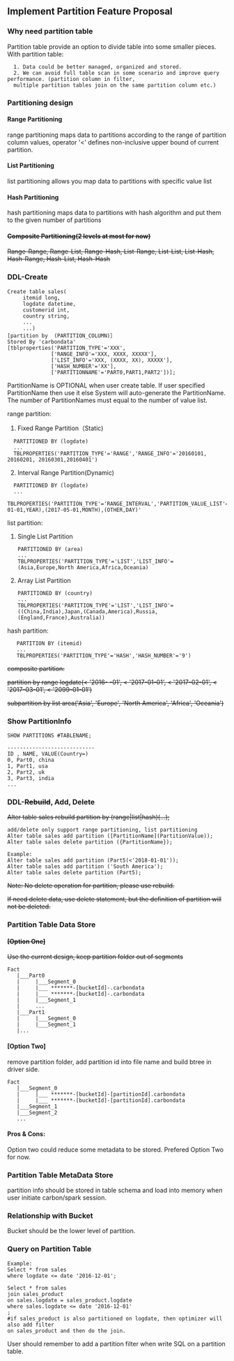 ## Implement Partition Feature Proposal

### Why need partition table
Partition table provide an option to divide table into some smaller pieces. 
With partition table:

      1. Data could be better managed, organized and stored. 
      2. We can avoid full table scan in some scenario and improve query performance. (partition column in filter, 
      multiple partition tables join on the same partition column etc.)

### Partitioning design
#### Range Partitioning           
range partitioning maps data to partitions according to the range of partition column values, operator '<' defines non-inclusive upper bound of current partition.
#### List Partitioning
list partitioning allows you map data to partitions with specific value list
#### Hash Partitioning
hash partitioning maps data to partitions with hash algorithm and put them to the given number of partitions
#### ~~Composite Partitioning(2 levels at most for now)~~
   ~~Range-Range, Range-List, Range-Hash, List-Range, List-List, List-Hash, Hash-Range, Hash-List, Hash-Hash~~

### DDL-Create 
```
Create table sales(
     itemid long, 
     logdate datetime, 
     customerid int,
     country string,
     ...
     ...)
[partition by  (PARTITION_COLUMN)］
Stored By 'carbondata'
[tblproperties('PARTITION_TYPE'='XXX',
              ['RANGE_INFO'='XXX, XXXX, XXXXX'],
              ['LIST_INFO'='XXX, (XXXX, XX), XXXXX'],
              ['HASH_NUMBER'='XX'],
              ['PARTITIONNAME'='PART0,PART1,PART2'])];
```
PartitionName is OPTIONAL when user create table. If user specified PartitionName then use it else System will auto-generate the PartitionName. The number of PartitionNames must equal to the number of value list.

range partition: 
     
1. Fixed Range Partition（Static)
```
  PARTITIONED BY (logdate)
  ...
  TBLPROPERTIES('PARTITION_TYPE'='RANGE','RANGE_INFO'='20160101, 20160201, 20160301,20160401')
```
2. Interval Range Partition(Dynamic)
```     
  PARTITIONED BY (logdate)
  ...
  TBLPROPERTIES('PARTITION_TYPE'='RANGE_INTERVAL','PARTITION_VALUE_LIST'='(2016-01-01,YEAR),(2017-05-01,MONTH),(OTHER,DAY)'
```         
list partition:

1. Single List Partition

       PARTITIONED BY (area)
       ...
       TBLPROPERTIES('PARTITION_TYPE'='LIST','LIST_INFO'=(Asia,Europe,North America,Africa,Oceania)
2. Array List Partition

       PARTITIONED BY (country)
       ...
       TBLPROPERTIES('PARTITION_TYPE'='LIST','LIST_INFO'=((China,India),Japan,(Canada,America),Russia, (England,France),Australia))  

hash partition:

       PARTITION BY (itemid)
       ...
       TBLPROPERTIES('PARTITION_TYPE'='HASH','HASH_NUMBER'='9')
       
~~composite partition:~~

 ~~partition by range logdate(<  '2016- -01', < '2017-01-01', < '2017-02-01', < '2017-03-01', < '2099-01-01')~~
  
 ~~subpartition by list area('Asia', 'Europe', 'North America', 'Africa', 'Oceania')~~

### Show PartitionInfo
```
SHOW PARTITIONS #TABLENAME;

----------------------------
ID , NAME, VALUE(Country=)
0, Part0, china
1, Part1, usa
2, Part2, uk
3, Part3, india
...

```

### DDL-~~Rebuild~~, Add, Delete
~~Alter table sales rebuild partition by (range|list|hash)(...);~~
```
add/delete only support range partitioning, list partitioning
Alter table sales add partition ([PartitionName](PartitionValue));
Alter table sales delete partition ({PartitionName});

Example:
Alter table sales add partition (Part5(<'2018-01-01'));    
Alter table sales add partition ('South America');
Alter table sales delete partition (Part5);
```

~~Note: No delete operation for partition, please use rebuild.~~

~~If need delete data, use delete statement, but the definition of partition will not be deleted.~~

### Partition Table Data Store
#### ~~[Option One]~~

~~Use the current design, keep partition folder out of segments~~
```
Fact
   |___Part0
   |     |___Segment_0
   |     |___ *******-[bucketId]-.carbondata
   |     |___ *******-[bucketId]-.carbondata
   |     |___Segment_1
   |     ...
   |___Part1
   |     |___Segment_0
   |     |___Segment_1
   |...
```

#### [Option Two]
remove partition folder, add partition id into file name and build btree in driver side.
```
Fact
   |___Segment_0
   |     |___ *******-[bucketId]-[partitionId].carbondata
   |     |___ *******-[bucketId]-[partitionId].carbondata
   |___Segment_1
   |___Segment_2
   ...
```

#### Pros & Cons: 
Option two could reduce some metadata to be stored. Prefered Option Two for now. 

### Partition Table MetaData Store
partition info should be stored in table schema and load into memory when user initiate carbon/spark session.

### Relationship with Bucket
Bucket should be the lower level of partition.

### Query on Partition Table
```
Example:
Select * from sales
where logdate <= date '2016-12-01';

Select * from sales
join sales_product
on sales.logdate = sales_product.logdate
where sales.logdate <= date '2016-12-01'
;  
#if sales_product is also partitioned on logdate, then optimizer will also add filter 
on sales_product and then do the join.
```
User should remember to add a partition filter when write SQL on a partition table.
